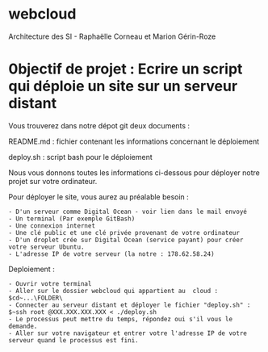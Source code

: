 # webcloud

Architecture des SI -  Raphaëlle Corneau et Marion Gérin-Roze


# 0bjectif de projet : Ecrire un script qui déploie un site sur un serveur distant 

Vous trouverez dans notre dépot git deux documents :

README.md : fichier contenant les informations concernant le déploiement

deploy.sh : script bash pour le déploiement 

Nous vous donnons toutes les informations ci-dessous pour déployer notre projet sur votre ordinateur. 

Pour déployer le site, vous aurez au préalable besoin : 

    - D'un serveur comme Digital Ocean - voir lien dans le mail envoyé
    - Un terminal (Par exemple GitBash)
    - Une connexion internet 
    - Une clé public et une clé privée provenant de votre ordinateur 
    - D'un droplet crée sur Digital Ocean (service payant) pour créer votre serveur Ubuntu.
    - L'adresse IP de votre serveur (la notre : 178.62.58.24)

Deploiement :

    - Ouvrir votre terminal 
    - Aller sur le dossier webcloud qui appartient au  cloud : $cd~...\FOLDER\
    - Connecter au serveur distant et déployer le fichier "deploy.sh" : $~ssh root @XXX.XXX.XXX.XXX < ./deploy.sh
    - Le processus peut mettre du temps, répondez oui s'il vous le demande. 
    - Aller sur votre navigateur et entrer votre l'adresse IP de votre serveur quand le processus est fini. 
